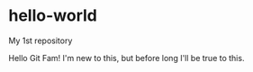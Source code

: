 # hello-world
My 1st repository

Hello Git Fam!
I'm new to this, but before long I'll be true to this.


